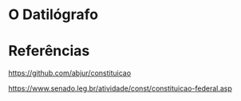 # O Datilógrafo



# Referências

https://github.com/abjur/constituicao

https://www.senado.leg.br/atividade/const/constituicao-federal.asp